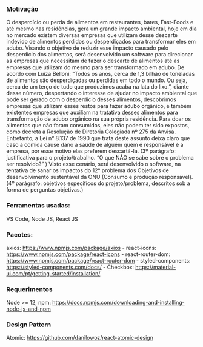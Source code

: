### Motivação

O desperdício ou perda de alimentos em restaurantes, bares, Fast-Foods e até mesmo nas residências, gera um grande impacto ambiental, hoje em dia no mercado existem diversas empresas que utilizam desse descarte indevido de alimentos perdidos ou desperdiçados para transformar eles em adubo. Visando o objetivo de reduzir esse impacto causado pelo desperdício dos alimentos, será desenvolvido um software para direcionar as empresas que necessitam de fazer o descarte de alimentos até as empresas que utilizam do mesmo para ser transformado em adubo. 
De acordo com Luiza Belloni: “Todos os anos, cerca de 1,3 bilhão de toneladas de alimentos são desperdiçadas ou perdidas em todo o mundo. Ou seja, cerca de um terço de tudo que produzimos acaba na lata do lixo.”, diante desse número, despertando o interesse de ajudar no impacto ambiental que pode ser gerado com o desperdício desses alimentos, descobrimos empresas que utilizam esses restos para fazer adubo orgânico, e também existentes empresas que auxiliam na tratativa desses alimentos para transformação de adubo orgânico na sua própria residência.
Para doar os alimentos que não foram consumidos, eles não podem ter sido expostos, como decreta a Resolução de Diretoria Colegiada nº 275 da Anvisa. Entretanto, a Lei n° 8.137 de 1990 que trata deste assunto deixa claro que caso a comida cause dano a saúde de alguém quem é responsável é a empresa, por esse motivo elas preferem descartá-la. (3º parágrafo: justificativa para o projeto/trabalho. “O que NÃO se sabe sobre o problema ser resolvido?” )
Visto esse cenário, será desenvolvido o software, na tentativa de sanar os impactos do 12° problema dos Objetivos de desenvolvimento sustentável da ONU (Consumo e produção responsável). (4º parágrafo: objetivos específicos do projeto/problema, descritos sob a forma de perguntas objetivas.)

### Ferramentas usadas:

VS Code,
Node JS,
React JS

### Pacotes:

axios: https://www.npmjs.com/package/axios - react-icons: https://www.npmjs.com/package/react-icons - react-router-dom: https://www.npmjs.com/package/react-router-dom - styled-components: https://styled-components.com/docs/ - Checkbox: https://material-ui.com/pt/getting-started/installation/

### Requerimentos
Node >= 12, npm: https://docs.npmjs.com/downloading-and-installing-node-js-and-npm

### Design Pattern 
Atomic: https://github.com/danilowoz/react-atomic-design
